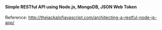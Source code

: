 #### Simple RESTful API using Node.js, MongoDB, JSON Web Token

Reference: http://thejackalofjavascript.com/architecting-a-restful-node-js-app/